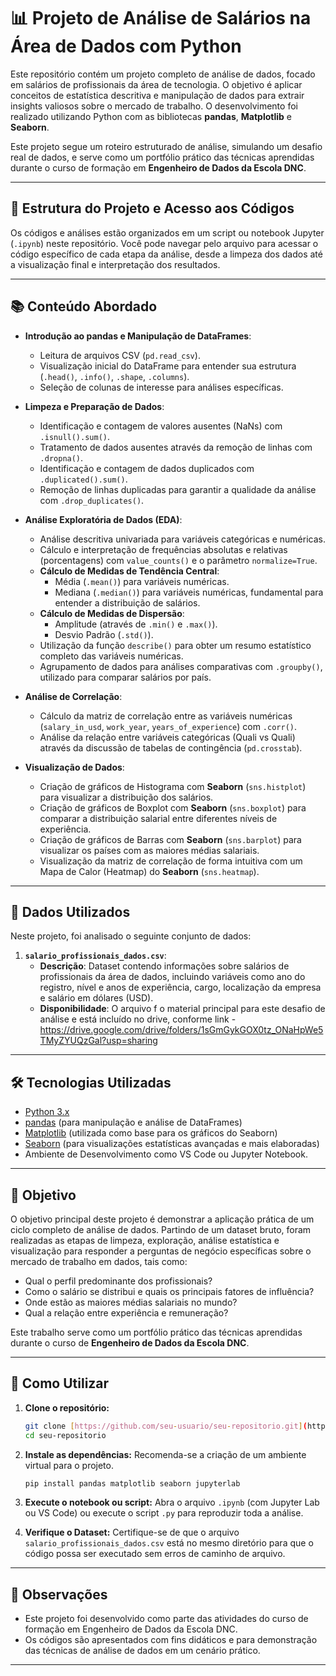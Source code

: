 # 📊 Projeto de Análise de Salários na Área de Dados com Python

Este repositório contém um projeto completo de análise de dados, focado em salários de profissionais da área de tecnologia. O objetivo é aplicar conceitos de estatística descritiva e manipulação de dados para extrair insights valiosos sobre o mercado de trabalho. O desenvolvimento foi realizado utilizando Python com as bibliotecas **pandas**, **Matplotlib** e **Seaborn**.

Este projeto segue um roteiro estruturado de análise, simulando um desafio real de dados, e serve como um portfólio prático das técnicas aprendidas durante o curso de formação em **Engenheiro de Dados da Escola DNC**.

---

## 📁 Estrutura do Projeto e Acesso aos Códigos
Os códigos e análises estão organizados em um script ou notebook Jupyter (`.ipynb`) neste repositório. Você pode navegar pelo arquivo para acessar o código específico de cada etapa da análise, desde a limpeza dos dados até a visualização final e interpretação dos resultados.

---

## 📚 Conteúdo Abordado

-   **Introdução ao pandas e Manipulação de DataFrames**:
    -   Leitura de arquivos CSV (`pd.read_csv`).
    -   Visualização inicial do DataFrame para entender sua estrutura (`.head()`, `.info()`, `.shape`, `.columns`).
    -   Seleção de colunas de interesse para análises específicas.

-   **Limpeza e Preparação de Dados**:
    -   Identificação e contagem de valores ausentes (NaNs) com `.isnull().sum()`.
    -   Tratamento de dados ausentes através da remoção de linhas com `.dropna()`.
    -   Identificação e contagem de dados duplicados com `.duplicated().sum()`.
    -   Remoção de linhas duplicadas para garantir a qualidade da análise com `.drop_duplicates()`.

-   **Análise Exploratória de Dados (EDA)**:
    -   Análise descritiva univariada para variáveis categóricas e numéricas.
    -   Cálculo e interpretação de frequências absolutas e relativas (porcentagens) com `value_counts()` e o parâmetro `normalize=True`.
    -   **Cálculo de Medidas de Tendência Central**:
        -   Média (`.mean()`) para variáveis numéricas.
        -   Mediana (`.median()`) para variáveis numéricas, fundamental para entender a distribuição de salários.
    -   **Cálculo de Medidas de Dispersão**:
        -   Amplitude (através de `.min()` e `.max()`).
        -   Desvio Padrão (`.std()`).
    -   Utilização da função `describe()` para obter um resumo estatístico completo das variáveis numéricas.
    -   Agrupamento de dados para análises comparativas com `.groupby()`, utilizado para comparar salários por país.

-   **Análise de Correlação**:
    -   Cálculo da matriz de correlação entre as variáveis numéricas (`salary_in_usd`, `work_year`, `years_of_experience`) com `.corr()`.
    -   Análise da relação entre variáveis categóricas (Quali vs Quali) através da discussão de tabelas de contingência (`pd.crosstab`).

-   **Visualização de Dados**:
    -   Criação de gráficos de Histograma com **Seaborn** (`sns.histplot`) para visualizar a distribuição dos salários.
    -   Criação de gráficos de Boxplot com **Seaborn** (`sns.boxplot`) para comparar a distribuição salarial entre diferentes níveis de experiência.
    -   Criação de gráficos de Barras com **Seaborn** (`sns.barplot`) para visualizar os países com as maiores médias salariais.
    -   Visualização da matriz de correlação de forma intuitiva com um Mapa de Calor (Heatmap) do **Seaborn** (`sns.heatmap`).

---

## 📂 Dados Utilizados

Neste projeto, foi analisado o seguinte conjunto de dados:

1.  **`salario_profissionais_dados.csv`**:
    * **Descrição**: Dataset contendo informações sobre salários de profissionais da área de dados, incluindo variáveis como ano do registro, nível e anos de experiência, cargo, localização da empresa e salário em dólares (USD).
    * **Disponibilidade**: O arquivo f o material principal para este desafio de análise e está incluído no drive, conforme link -  https://drive.google.com/drive/folders/1sGmGykGOX0tz_ONaHpWe5TMyZYUQzGal?usp=sharing

---

## 🛠️ Tecnologias Utilizadas

-   [Python 3.x](https://www.python.org/)
-   [pandas](https://pandas.pydata.org/) (para manipulação e análise de DataFrames)
-   [Matplotlib](https://matplotlib.org/) (utilizada como base para os gráficos do Seaborn)
-   [Seaborn](https://seaborn.pydata.org/) (para visualizações estatísticas avançadas e mais elaboradas)
-   Ambiente de Desenvolvimento como VS Code ou Jupyter Notebook.

---

## 🎯 Objetivo

O objetivo principal deste projeto é demonstrar a aplicação prática de um ciclo completo de análise de dados. Partindo de um dataset bruto, foram realizadas as etapas de limpeza, exploração, análise estatística e visualização para responder a perguntas de negócio específicas sobre o mercado de trabalho em dados, tais como:
- Qual o perfil predominante dos profissionais?
- Como o salário se distribui e quais os principais fatores de influência?
- Onde estão as maiores médias salariais no mundo?
- Qual a relação entre experiência e remuneração?

Este trabalho serve como um portfólio prático das técnicas aprendidas durante o curso de **Engenheiro de Dados da Escola DNC**.

---

## 🚀 Como Utilizar

1.  **Clone o repositório:**
    ```bash
    git clone [https://github.com/seu-usuario/seu-repositorio.git](https://github.com/seu-usuario/seu-repositorio.git)
    cd seu-repositorio
    ```

2.  **Instale as dependências:**
    Recomenda-se a criação de um ambiente virtual para o projeto.
    ```bash
    pip install pandas matplotlib seaborn jupyterlab
    ```

3.  **Execute o notebook ou script:**
    Abra o arquivo `.ipynb` (com Jupyter Lab ou VS Code) ou execute o script `.py` para reproduzir toda a análise.

4.  **Verifique o Dataset:**
    Certifique-se de que o arquivo `salario_profissionais_dados.csv` está no mesmo diretório para que o código possa ser executado sem erros de caminho de arquivo.

---

## 📌 Observações

-   Este projeto foi desenvolvido como parte das atividades do curso de formação em Engenheiro de Dados da Escola DNC.
-   Os códigos são apresentados com fins didáticos e para demonstração das técnicas de análise de dados em um cenário prático.

---
